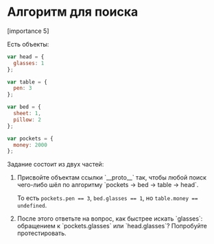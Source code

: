 # Алгоритм для поиска

[importance 5]

Есть объекты:

```js
var head = {
  glasses: 1
};

var table = {
  pen: 3
};

var bed = {
  sheet: 1,
  pillow: 2
};

var pockets = {
  money: 2000
};
```

Задание состоит из двух частей:
<ol>
<li>Присвойте объектам ссылки `__proto__` так, чтобы любой поиск чего-либо шёл по алгоритму `pockets -> bed -> table -> head`.

То есть `pockets.pen == 3`, `bed.glasses == 1`, но `table.money == undefined`.</li>
<li>После этого ответьте на вопрос, как быстрее искать `glasses`: обращением к `pockets.glasses` или `head.glasses`? Попробуйте протестировать.</li>
</ol>

